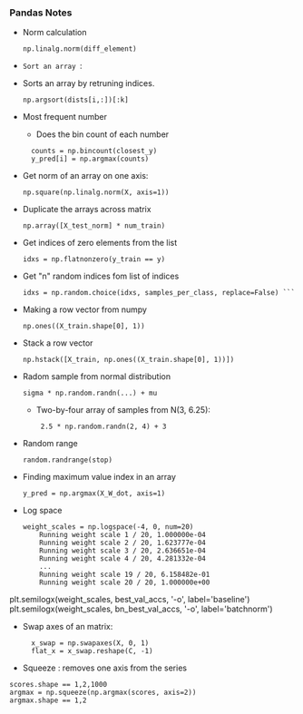 ### Pandas Notes

- Norm calculation 

	```
	np.linalg.norm(diff_element)
	```
	
- `Sort an array `:
 - Sorts an array by retruning indices.
	```
	np.argsort(dists[i,:])[:k]	
	```

- Most frequent number
	- Does the bin count of each number
	
	```
 	  counts = np.bincount(closest_y)
	  y_pred[i] = np.argmax(counts)

	```
- Get norm of an array on one axis:

	```
	np.square(np.linalg.norm(X, axis=1))
	```

- Duplicate the arrays across matrix
	
	```
	np.array([X_test_norm] * num_train)	
	```

- Get indices of zero elements from the list
	
	```
    idxs = np.flatnonzero(y_train == y)
	```

- Get "n" random indices fom list of indices
	
	```
    idxs = np.random.choice(idxs, samples_per_class, replace=False)	```

- Making a row vector from numpy

	```
	np.ones((X_train.shape[0], 1))
	```
- Stack a row vector 

	```
	np.hstack([X_train, np.ones((X_train.shape[0], 1))])	
	```
- Radom sample from normal distribution
	
	```
	sigma * np.random.randn(...) + mu		
	
	```
	-  Two-by-four array of samples from N(3, 6.25):
	
		```
		 2.5 * np.random.randn(2, 4) + 3	
		```
	
- Random range

	```
	random.randrange(stop)
	```
- Finding maximum value index in an array
	
	```
	y_pred = np.argmax(X_W_dot, axis=1)
	```
	

- Log space 

	```
	weight_scales = np.logspace(-4, 0, num=20)
		Running weight scale 1 / 20, 1.000000e-04
		Running weight scale 2 / 20, 1.623777e-04
		Running weight scale 3 / 20, 2.636651e-04
		Running weight scale 4 / 20, 4.281332e-04
		...
		Running weight scale 19 / 20, 6.158482e-01
		Running weight scale 20 / 20, 1.000000e+00			
	```	
    	
plt.semilogx(weight_scales, best_val_accs, '-o', label='baseline')
plt.semilogx(weight_scales, bn_best_val_accs, '-o', label='batchnorm')    

- Swap axes of an matrix:
	
	```
	  x_swap = np.swapaxes(X, 0, 1)
	  flat_x = x_swap.reshape(C, -1)

	```	
	
- Squeeze : removes one axis from the series

```
scores.shape == 1,2,1000
argmax = np.squeeze(np.argmax(scores, axis=2))
argmax.shape == 1,2
```
	